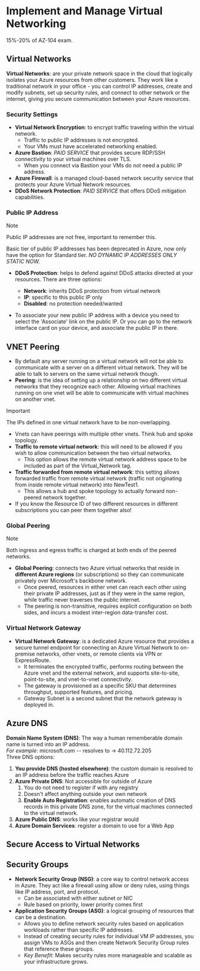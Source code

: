 # Implement and Manage Virtual Networking

15%-20% of AZ-104 exam.  

## Virtual Networks

**Virtual Networks**: are your private network space in the cloud that logically isolates your Azure resources from other customers.  They work like a traditional network in your office - you can control IP addresses, create and modify subnets, set up security rules, and connect to other network or the internet, giving you secure communication between your Azure resources.  

### Security Settings

- **Virtual Network Encryption**: to encrypt traffic traveling within the virtual network.
  - Traffic to public IP addresses is not encrypted.
  - Your VMs must have accelerated networking enabled.
- **Azure Bastion**: *PAID SERVICE* that provides secure RDP/SSH connectivity to your virtual machines over TLS.
  - When you connect via Bastion your VMs do not need a public IP address.
- **Azure Firewall**: is a managed cloud-based network security service that protects your Azure Virtual Network resources.
- **DDoS Network Protection**: *PAID SERVICE* that offers DDoS mitigation capabilities.

### Public IP Address

> [!NOTE]
> Public IP addresses are not free, important to remember this.

Basic tier of public IP addresses has been deprecated in Azure, now only have the option for Standard tier.  *NO DYNAMIC IP ADDRESSES ONLY STATIC NOW.*  

- **DDoS Protection**: helps to defend against DDoS attacks directed at your resources.  There are three options:
  - **Network**: inherits DDoS protection from virtual network
  - **IP**: specific to this public IP only
  - **Disabled**: no protection needed/wanted

- To associate your new public IP address with a device you need to select the 'Associate' link on the public IP.  Or you can go to the network interface card on your device, and associate the public IP in there.  

## VNET Peering

- By default any server running on a virtual network will not be able to communicate with a server on a different virtual network.  They will be able to talk to servers on the same virtual network though.
- **Peering**: is the idea of setting up a relationship on two different virtual networks that they recognize each other.  Allowing virtual machines running on one vnet will be able to communicate with virtual machines on another vnet.
> [!IMPORTANT]
> The IPs defined in one virtual network have to be non-overlapping.

- Vnets can have peerings with multiple other vnets.  Think hub and spoke topology.
- **Traffic to remote virtual network**: this will need to be allowed if you wish to allow communication between the two virtual networks.
  - This option allows the remote virtual network address space to be included as part of the Virtual_Network tag.
- **Traffic forwarded from remote virtual network**: this setting allows forwarded traffic from remote virtual network (traffic not originating from inside remote virtual network) into NewTest1. 
  - This allows a hub and spoke topology to actually forward non-peered network together.
- If you know the Resource ID of two different resources in different subscriptions you can peer them together also!

### Global Peering

> [!NOTE]
> Both ingress and egress traffic is charged at both ends of the peered networks.

- **Global Peering**: connects two Azure virtual networks that reside in **different Azure regions** (or subscriptions) so they can communicate privately over Microsoft's backbone network.  
  - Once peered, resources in either vnet can reach each other using their private IP addresses, just as if they were in the same region, while traffic never traverses the public internet.
  - The peering is non-transitive, requires explicit configuration on both sides, and incurs a modest inter-region data-transfer cost.

### Virtual Network Gateway

- **Virtual Network Gateway**: is a dedicated Azure resource that provides a secure tunnel endpoint for connecting an Azure Virtual Network to on-premise networks, other vnets, or remote clients via VPN or ExpressRoute.
  - It terminates the encrypted traffic, performs routing between the Azure vnet and the external network, and supports site-to-site, point-to-site, and vnet-to-vnet connectivity.
  - The gateway is provisioned as a specific SKU that determines throughput, supported features, and pricing.
  - Gateway Subnet is a second subnet that the network gateway is deployed in.

## Azure DNS

**Domain Name System (DNS)**: The way a human rememberable domain name is turned into an IP address.  
*For example*: microsoft.com -- resolves to  -> 40.112.72.205  
Three DNS options:
1. **You provide DNS (hosted elsewhere)**: the custom domain is resolved to an IP address before the traffic reaches Azure
2. **Azure Private DNS**: Not accessible for outside of Azure
   1. You do not need to register if with any registry
   2. Doesn't affect anything outside your own network
   3. **Enable Auto Registration**: enables automatic creation of DNS records in this private DNS zone, for the virtual machines connected to the virtual network.
3. **Azure Public DNS**: works like your registrar would
4. **Azure Domain Services**: register a domain to use for a Web App

## Secure Access to Virtual Networks

## Security Groups

- **Network Security Group (NSG)**: a core way to control network access in Azure. They act like a firewall using allow or deny rules, using things like IP address, port, and protocol.
  - Can be associated with either subnet or NIC
  - Rule based on priority, lower priority comes first
- **Application Security Groups (ASG)**: a logical grouping of resources that can be a destination.
  - Allows you to define network security rules based on application workloads rather than specific IP addresses.
  - Instead of creating security rules for individual VM IP addresses, you assign VMs to ASGs and then create Network Security Group rules that reference these groups.
  - *Key Benefit*: Makes security rules more manageable and scalable as your infrastructure grows.

